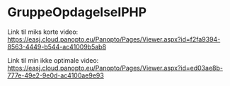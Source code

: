 # GruppeOpdagelseIPHP

Link til miks korte video: https://easj.cloud.panopto.eu/Panopto/Pages/Viewer.aspx?id=f2fa9394-8563-4449-b544-ac41009b5ab8

Link til min ikke optimale video: https://easj.cloud.panopto.eu/Panopto/Pages/Viewer.aspx?id=ed03ae8b-777e-49e2-9e0d-ac4100ae9e93
